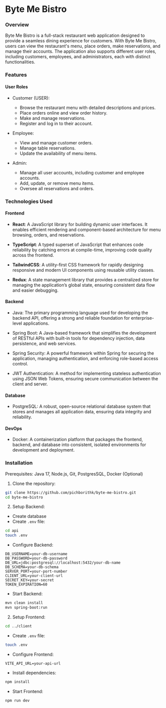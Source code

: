 # Byte Me Bistro

### Overview

Byte Me Bistro is a full-stack restaurant web application designed to provide a seamless dining experience for customers. With Byte Me Bistro, users can view the restaurant's menu, place orders, make reservations, and manage their accounts. The application also supports different user roles, including customers, employees, and administrators, each with distinct functionalities.

### Features

#### User Roles

- Customer (USER):

  - Browse the restaurant menu with detailed descriptions and prices.
  - Place orders online and view order history.
  - Make and manage reservations.
  - Register and log in to their account.

- Employee:

  - View and manage customer orders.
  - Manage table reservations.
  - Update the availability of menu items.

- Admin:

  - Manage all user accounts, including customer and employee accounts.
  - Add, update, or remove menu items.
  - Oversee all reservations and orders.

### Technologies Used

#### Frontend

- **React**: A JavaScript library for building dynamic user interfaces. It enables efficient rendering and component-based architecture for menu browsing, orders, and reservations.

- **TypeScript**: A typed superset of JavaScript that enhances code reliability by catching errors at compile-time, improving code quality across the frontend.

- **TailwindCSS**: A utility-first CSS framework for rapidly designing responsive and modern UI components using reusable utility classes.

- **Redux**: A state management library that provides a centralized store for managing the application’s global state, ensuring consistent data flow and easier debugging.

#### Backend

- Java: The primary programming language used for developing the backend API, offering a strong and reliable foundation for enterprise-level applications.
- Spring Boot: A Java-based framework that simplifies the development of RESTful APIs with built-in tools for dependency injection, data persistence, and web services.

- Spring Security: A powerful framework within Spring for securing the application, managing authentication, and enforcing role-based access control.
- JWT Authentication: A method for implementing stateless authentication using JSON Web Tokens, ensuring secure communication between the client and server.

#### Database

- PostgreSQL: A robust, open-source relational database system that stores and manages all application data, ensuring data integrity and reliability.

#### DevOps

- Docker: A containerization platform that packages the frontend, backend, and database into consistent, isolated environments for development and deployment.

### Installation

Prerequisites: Java 17, Node.js, Git, PostgresSQL, Docker (Optional)

1. Clone the repository:

```bash
git clone https://github.com/pichborithk/byte-me-bistro.git
cd byte-me-bistro
```

2. Setup Backend:

- Create database
- Create `.env` file:

```bash
cd api
touch .env
```

- Configure Backend:

```
DB_USERNAME=your-db-username
DB_PASSWORD=your-db-password
DB_URL=jdbc:postgresql://localhost:5432/your-db-name
DB_SCHEMA=your-db-schema
SERVER_PORT=your-port-number
CLIENT_URL=your-client-url
SECRET_KEY=your-secret
TOKEN_EXPIRATION=60
```

- Start Backend:

```bash
mvn clean install
mvn spring-boot:run
```

2. Setup Frontend:

```bash
cd ../client
```

- Create `.env` file:

```bash
touch .env
```

- Configure Frontend:

```
VITE_API_URL=your-api-url
```

- Install dependencies:

```bash
npm install
```

- Start Frontend:

```bash
npm run dev
```
